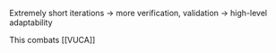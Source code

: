 Extremely short iterations -> more verification, validation -> high-level adaptability

This combats [[VUCA]]